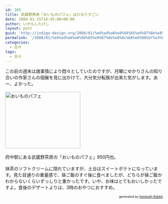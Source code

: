 ```yaml
---
id: 165
title: 武蔵野茶房「おいものパフェ」はかなりすごい
date: 2008-01-15T18:45:00+00:00
author: いがらしたけし
layout: post
guid: 'http://indigo-design.org/2008/01/%e6%ad%a6%e8%94%b5%e9%87%8e%e8%8c%b6%e6%88%bf%e3%80%8c%e3%81%8a%e3%81%84%e3%82%82%e3%81%ae%e3%83%91%e3%83%95%e3%82%a7%e3%80%8d%e3%81%af%e3%81%8b%e3%81%aa%e3%82%8a%e3%81%99%e3%81%94%e3%81%84/'
permalink: '/2008/01/%e6%ad%a6%e8%94%b5%e9%87%8e%e8%8c%b6%e6%88%bf%e3%80%8c%e3%81%8a%e3%81%84%e3%82%82%e3%81%ae%e3%83%91%e3%83%95%e3%82%a7%e3%80%8d%e3%81%af%e3%81%8b%e3%81%aa%e3%82%8a%e3%81%99%e3%81%94%e3%81%84/'
categories:
  - 日々
tags:
  - 日々
---
```

この前の週末は諸事情により悶々としていたのですが、月曜にゆかりさんの知り合いの作家さんの個展を見に出かけて、大分気分転換が出来た気がします。あー、よかった。<br /><br /><a href="http://photozou.jp/photo/show/120767/6788373"><img src="http://art7.photozou.jp/pub/767/120767/photo/6788373.jpg" alt="おいものパフェ" style="border: 0pt none" height="180" width="240"></a><a href="http://photozou.jp/photo/show/120767/6788373"></a><br /><br />府中駅にある武蔵野茶房の「おいものパフェ」850円也。<br /><br />抹茶のソフトクリームに隠れていますが、土台はスイートポテトになっています。見た目通りの重量感で、昼ご飯のすぐ後に食べましたが、どちらが昼ご飯かわからないくらいずっしりと重かったです。いや、お味はとてもおいしかったですよ。食後のデザートよりは、3時のおやつにおすすめ。<!--feedpath info start--><div style="text-align: right;font-size: 10px">&nbsp;&nbsp;<span>generated by <a href="http://feedpath.jp" title="feedpath Rabbit" target="_blank">feedpath Rabbit</a></span></div><!--feedpath info end-->